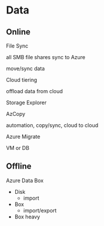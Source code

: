 # Data

## Online

File Sync

all SMB file shares sync to Azure

move/sync data

Cloud tiering

offload data from cloud

Storage Explorer

AzCopy

automation, copy/sync, cloud to cloud

Azure Migrate

VM or DB

## Offline

Azure Data Box

- Disk
    - import
- Box
    - import/export
- Box heavy